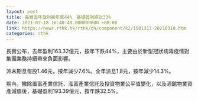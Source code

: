 ```yaml
---
layout: post
title: 長實去年盈利按年跌44%　基礎盈利跌近33%
date: 2021-03-18 16:40:49.000000000 +08:00
link: https://news.rthk.hk/rthk/ch/component/k2/1581317-20210318.htm
categories: rthk
---
```


長實公布，去年盈利163.32億元，按年下跌44%，主要由於新型冠狀病毒疫情對集團業務持續帶來負面影響。

派末期息每股1.46元，按年減少7.6%。全年派息1.8元，按年減少14.3%。

期內，撇除置富產業信託、泓富產業信託及投資物業公平值變化，以及酒館物業資產減值後，基礎盈利193.39億元，按年跌32.5%。
